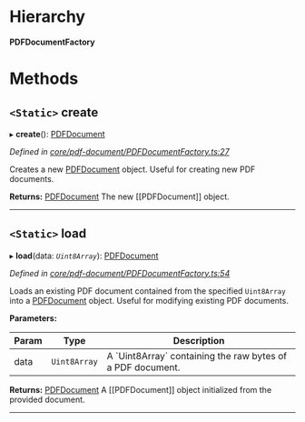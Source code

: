 

# Hierarchy

**PDFDocumentFactory**

# Methods

<a id="create"></a>

## `<Static>` create

▸ **create**(): [PDFDocument](_core_pdf_document_pdfdocument_.pdfdocument.md)

*Defined in [core/pdf-document/PDFDocumentFactory.ts:27](https://github.com/Hopding/pdf-lib/blob/bdaae3d/src/core/pdf-document/PDFDocumentFactory.ts#L27)*

Creates a new [PDFDocument](_core_pdf_document_pdfdocument_.pdfdocument.md) object. Useful for creating new PDF documents.

**Returns:** [PDFDocument](_core_pdf_document_pdfdocument_.pdfdocument.md)
The new [[PDFDocument]] object.

___
<a id="load"></a>

## `<Static>` load

▸ **load**(data: *`Uint8Array`*): [PDFDocument](_core_pdf_document_pdfdocument_.pdfdocument.md)

*Defined in [core/pdf-document/PDFDocumentFactory.ts:54](https://github.com/Hopding/pdf-lib/blob/bdaae3d/src/core/pdf-document/PDFDocumentFactory.ts#L54)*

Loads an existing PDF document contained from the specified `Uint8Array` into a [PDFDocument](_core_pdf_document_pdfdocument_.pdfdocument.md) object. Useful for modifying existing PDF documents.

**Parameters:**

| Param | Type | Description |
| ------ | ------ | ------ |
| data | `Uint8Array` |  A \`Uint8Array\` containing the raw bytes of a PDF document. |

**Returns:** [PDFDocument](_core_pdf_document_pdfdocument_.pdfdocument.md)
A [[PDFDocument]] object initialized from the provided document.

___


